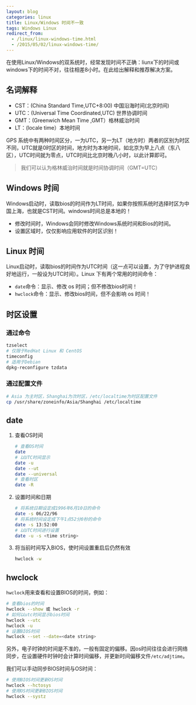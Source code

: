 ```yaml
---
layout: blog
categories: linux
title: Linux/Windows 时间不一致
tags: Windows Linux
redirect_from:
  - /linux/linux-windows-time.html
  - /2015/05/02/linux-windows-time/
---
```


在使用Linux/Windows的双系统时，经常发现时间不正确：liunx下的时间或windows下的时间不对，往往相差8小时。在此给出解释和推荐解决方案。

## 名词解释

* CST：(China Standard Time,UTC+8:00) 中国沿海时间(北京时间)
* UTC：(Universal Time Coordinated,UTC) 世界协调时间
* GMT：(Greenwich Mean Time ,GMT）格林威治时间
* LT：(locale time）本地时间

GPS 系统中有两种时间区分，一为UTC，另一为LT（地方时）两者的区别为时区不同，UTC就是0时区的时间，地方时为本地时间，如北京为早上八点（东八区），UTC时间就为零点，UTC时间比北京时晚八小时，以此计算即可。

> 我们可以认为格林威治时间就是时间协调时间（GMT=UTC）

<!--more-->

## Windows 时间

Windows启动时，读取bios的时间作为LT时间，如果你按照系统时选择时区为中国上海，也就是CST时间。windows时间总是本地的！

* 修改时间时，Windows会同时修改Windows系统时间和Bios的时间。
* 设置区域时，仅仅影响应用软件的时区识别！

## Linux 时间

Linux启动时，读取bios的时间作为UTC时间（这一点可以设置，为了守护进程良好地运行，一般设为UTC时间）。Linux 下有两个常用的时间命令：

* `date`命令：显示、修改 os 时间；但不修改bios时间！
* `hwclock`命令：显示、修改bios时间，但不会影响 os 时间！

## 时区设置

### 通过命令

```bash
tzselect
# 仅限于RedHat Linux 和 CentOS
timeconfig
# 适用于Debian
dpkg-reconfigure tzdata
```

### 通过配置文件

```bash
# Asia 为主时区，Shanghai为次时区，/etc/localtime为时区配置文件
cp /usr/share/zoneinfo/Asia/Shanghai /etc/localtime
```


## date

1. 查看OS时间

    ```bash
    # 查看OS时间
    date
    # 以UTC时间显示
    date -u 
    date --ut
    date --universal
    # 查看时区
    date -R
    ```

2. 设置时间和日期

    ```bash
    # 将系统日期设定成1996年6月10日的命令
    date -s 06/22/96
    # 将系统时间设定成下午1点52分0秒的命令
    date -s 13:52:00
    # 以UTC时间进行设置
    date -u -s <time string>
    ```
    
3. 将当前时间写入BIOS，使时间设置重启后仍然有效

    ```bash
    hwclock -w 
    ```
    
## hwclock

`hwclock`用来查看和设置BIOS的时间，例如：

```bash
# 查看bios的时间
hwclock --show 或 hwclock -r
# 如何以utc时间显示bios时间
hwclock --utc
hwclock -u
# 设置BIOS时间
hwclock --set --date=<date string>
```

另外，电子时钟的时间是不准的，一般有固定的偏移。因os时间往往会进行网络同步，在设置硬件时钟时会计算时间偏移，并更新时间偏移文件`/etc/adjtime`。

我们可以手动同步BIOS时间与OS时间：

```bash
# 使用BIOS时间更新OS时间
hwclock --hctosys
# 使用OS时间更新BIOS时间
hwclock --systz
```



